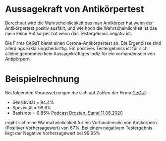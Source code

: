 # Aussagekraft von Antikörpertest
Berechnet wird die Wahrscheinlichkeit das man Antikörper hat wenn der Antikörpertest positiv ausfällt, und wie hoch die Wahrscheinlichkeit ist das mein keine Antikörper hat wenn das Testergebniss negativ ist.

Die Firma CeGaT bietet einen Corona-Antikörpertest an. Die Ergenbisse sind allerdings Erklärungsbedürftig. Ein positives Testergebniss ist für sich alleine genommen kein Aussagekräftiges Indiz für ein vorhandensein von Antipörpern.

# Beispielrechnung
Bei folgenden Voraussetzungen die sich auf Zahlen der Firma [CeGaT](https://www.cegat.de/diagnostik/corona-diagnostik/):  
- Sensitivität = 94.4%  
- Spezivität = 99.6%  
- Basisrate = 0.85% [Podcast Drosten, Stand 11.06.2020](https://www.ndr.de/nachrichten/info/coronaskript210.pdf)

ergibt sich eine Wahrscheinlichkeit für ein Vorhandensein von Antikörpern (Positiver Vorhersagewert) von 67%.
Bei einem negativem Testergebnis liegt der Negative Vorhersagewert bei 99.95%
